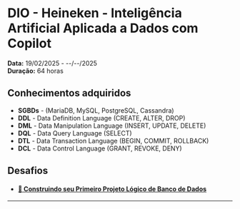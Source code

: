 # DIO - Heineken - Inteligência Artificial Aplicada a Dados com Copilot

**Data:** 19/02/2025 - --/--/2025</br>
**Duração:** 64 horas

## Conhecimentos adquiridos

* **SGBDs** - (MariaDB, MySQL, PostgreSQL, Cassandra)
* **DDL** - Data Definition Language (CREATE, ALTER, DROP)
* **DML** - Data Manipulation Language (INSERT, UPDATE, DELETE)
* **DQL** - Data Query Language (SELECT)
* **DTL** - Data Transaction Language (BEGIN, COMMIT, ROLLBACK)
* **DCL** - Data Control Language (GRANT, REVOKE, DENY)

## Desafios
* #### [🚀 Construindo seu Primeiro Projeto Lógico de Banco de Dados](construindo-seu-primeiro-projeto-logico-de-banco-de-dados/)


<hr/>